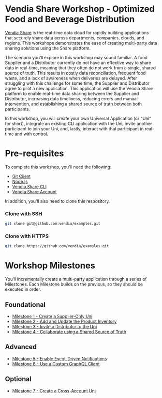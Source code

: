 # Vendia Share Workshop - Optimized Food and Beverage Distribution

[Vendia Share](https://www.vendia.net) is the real-time data cloud for rapidly building applications that securely share data across departments, companies, clouds, and regions.  This workshops demonstrates the ease of creating multi-party data sharing solutions using the Share platform.

The scenario you'll explore in this workshop may sound familiar.  A food Supplier and a Distributor currently do not have an effective way to share data in real-time, meaning that they often do not work from a single, shared source of truth.  This results in costly data reconciliation, frequent food waste, and a lack of awareness when deliveries are delayed.  After struggling with this challenge for some time, the Supplier and Distributor agree to pilot a new application.  This application will use the Vendia Share platform to enable real-time data sharing between the Supplier and Distributor, increasing data timeliness, reducing errors and manual intervention, and establishing a shared source of truth between both participants.

In this workshop, you will create your own Universal Application (or "Uni" for short), integrate an existing CLI application with the Uni, invite another participant to join your Uni, and, lastly, interact with that participant in real-time and with control.

# Pre-requisites

To complete this workshop, you'll need the following:

* [Git Client](https://git-scm.com/downloads)
* [Node.js](https://nodejs.org/en/download/)
* [Vendia Share CLI](https://vendia.net/docs/share/cli)
* [Vendia Share Account](https://share.vendia.net/signup)

In addition, you'll also need to clone this respository.

### Clone with SSH

```bash
git clone git@github.com:vendia/examples.git
```

### Clone with HTTPS

```bash
git clone https://github.com/vendia/examples.git
```

# Workshop Milestones
You'll incrementally create a multi-party application through a series of Milestones.  Each Milestone builds on the previous, so they should be executed in order.

## Foundational
* [Milestone 1 - Create a Supplier-Only Uni](README-Milestone1.md)
* [Milestone 2 - Add and Update the Product Inventory](README-Milestone2.md)
* [Milestone 3 - Invite a Distributor to the Uni](README-Milestone3.md)
* [Milestone 4 - Collaborate using a Shared Source of Truth](README-Milestone4.md)

## Advanced
* [Milestone 5 - Enable Event-Driven Notifications](README-Milestone5.md)
* [Milestone 6 - Use a Custom GraphQL Client](README-Milestone6.md)

## Optional
* [Milestone 7 - Create a Cross-Account Uni](README-Milestone7.md)
